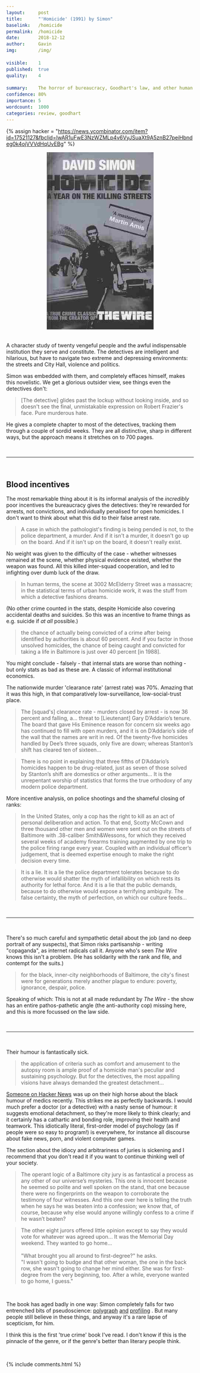 ```yaml
---
layout:     post
title:      "'Homicide' (1991) by Simon"
baselink:   /homicide
permalink:  /homicide
date:       2018-12-12
author:     Gavin   
img:        /img/

visible:    1
published:  true
quality: 	4

summary:    The horror of bureaucracy, Goodhart's law, and other human depravity.
confidence: 80%
importance: 5
wordcount:  1000
categories: review, goodhart
---
```


{%	assign hacker = "https://news.ycombinator.com/item?id=17521127&fbclid=IwAR1uFwE3NzWZMLp4v6VyJSuaXt9A5znB27peiHbndeg0k4ojVVVdHqUvEBg"	%}

<center>
	<img src="/img/simon.jpg" /><br><br>
</center>

A character study of twenty vengeful people and the awful indispensable institution they serve and constitute. The detectives are intelligent and hilarious, but have to navigate two extreme and depressing environments: the streets and City Hall, violence and politics.

Simon was embedded with them, and completely effaces himself, makes this novelistic. We get a glorious outsider view, see things even the detectives don't:

> [The detective] glides past the lockup without looking inside, and so doesn't see the final, unmistakable expression on Robert Frazier's face. Pure murderous hate.

He gives a complete chapter to most of the detectives, tracking them through a couple of sordid weeks. They are all distinctive, sharp in different ways, but the approach means it stretches on to 700 pages.

<br>

<hr>

<br>

## Blood incentives

The most remarkable thing about it is its informal analysis of the _incredibly_ poor incentives the bureaucracy gives the detectives: they're rewarded for arrests, not convictions, and individually penalised for open homicides. I don't want to think about what this did to their false arrest rate.

> A case in which the pathologist's finding is being pended is not, to the police department, a murder. And if it isn't a murder, it doesn't go up on the board. And if it isn't up on the board, it doesn't really exist.

No weight was given to the difficulty of the case - whether witnesses remained at the scene, whether physical evidence existed, whether the weapon was found. All this killed inter-squad cooperation, and led to infighting over dumb luck of the draw.

> In human terms, the scene at 3002 McElderry Street was a massacre; in the statistical terms of urban homicide work, it was the stuff from which a detective fashions dreams.

(No other crime counted in the stats, despite Homicide also covering accidental deaths and suicides. So this was an incentive to frame things as e.g. suicide if _at all_ possible.)

> the chance of actually being convicted of a crime after being identified by authorities is about 60 percent. And if you factor in those unsolved homicides, the chance of being caught and convicted for taking a life in Baltimore is just over 40 percent [in 1988].

You might conclude - falsely - that internal stats are worse than nothing - but only stats as bad as these are. A classic of informal institutional economics.

The nationwide murder 'clearance rate' (arrest rate) was 70%. Amazing that it was this high, in that comparatively low-surveillance, low-social-trust place.

> The [squad's] clearance rate - murders closed by arrest - is now 36 percent and falling, a... threat to [Lieutenant] Gary D’Addario’s tenure. The board that gave His Eminence reason for concern six weeks ago has continued to fill with open murders, and it is on D’Addario’s side of the wall that the names are writ in red. Of the twenty-five homicides handled by Dee’s three squads, only five are down; whereas Stanton’s shift has cleared ten of sixteen...

> There is no point in explaining that three fifths of D’Addario’s homicides happen to be drug-related, just as seven of those solved by Stanton’s shift are domestics or other arguments... It is the unrepentant worship of statistics that forms the true orthodoxy of any modern police department.


More incentive analysis, on police shootings and the shameful closing of ranks:

> In the United States, only a cop has the right to kill as an act of personal deliberation and action. To that end, Scotty McCown and three thousand other men and women were sent out on the streets of Baltimore with .38-caliber Smith&Wessons, for which they received several weeks of academy firearms training augmented by one trip to the police firing range every year. Coupled with an individual officer’s judgement, that is deemed expertise enough to make the right decision every time.

> It is a lie. It is a lie the police department tolerates because to do otherwise would shatter the myth of infallibility on which rests its authority for lethal force. And it is a lie that the public demands, because to do otherwise would expose a terrifying ambiguity. The false certainty, the myth of perfection, on which our culture feeds…

<br>

<hr>

<br>

There's so much careful and sympathetic detail about the job (and no deep portrait of any suspects), that Simon risks partisanship - writing "copaganda", as internet radicals call it. Anyone who's seen _The Wire_ knows this isn't a problem. (He has solidarity with the rank and file, and contempt for the suits.)

> for the black, inner-city neighborhoods of Baltimore, the city's finest were for generations merely another plague to endure: poverty, ignorance, despair, police.

Speaking of which: This is not at all made redundant by _The Wire_ - the show has an entire pathos-pathetic angle (the anti-authority cop) missing here, and this is more focussed on the law side.

<br>

<hr>

<br>

Their humour is fantastically sick.
> the application of criteria such as comfort and amusement to the autopsy room is ample proof of a homicide man's peculiar and sustaining psychology. But for the detectives, the most appalling visions have always demanded the greatest detachment...

<a href="{{hacker}}">Someone on Hacker News</a> was up on their high horse about the black humour of medics recently. This strikes me as perfectly backwards. I would much prefer a doctor (or a detective) with a nasty sense of humour: it suggests emotional detachment, so they're more likely to think clearly; and it certainly has a cathartic and bonding role, improving their health and teamwork. This idiotically literal, first-order model of psychology (as if people were so easy to program!) is everywhere, for instance all discourse about fake news, porn, and violent computer games.

The section about the idiocy and arbitrariness of juries is sickening and I recommend that you don't read it if you want to continue thinking well of your society.

> The operant logic of a Baltimore city jury is as fantastical a process as any other of our universe’s mysteries. This one is innocent because he seemed so polite and well spoken on the stand, that one because there were no fingerprints on the weapon to corroborate the testimony of four witnesses. And this one over here is telling the truth when he says he was beaten into a confession; we know that, of course, because why else would anyone willingly confess to a crime if he wasn’t beaten?


> The other eight jurors offered little opinion except to say they would vote for whatever was agreed upon... It was the Memorial Day weekend. They wanted to go home...<br><br>
"What brought you all around to first-degree?" he asks.<br>
"I wasn't going to budge and that other woman, the one in the back row, she wasn't going to change her mind either. She was for first-degree from the very beginning, too. After a while, everyone wanted to go home, I guess."

<br>
 
The book has aged badly in one way: Simon completely falls for two entrenched bits of pseudoscience: <a href="https://www.csicop.org/si/show/the_lie_detector_test_revisited_a_great_example_of_junk_science">polygraph</a> <a href="https://en.wikipedia.org/wiki/Polygraph#Effectiveness">and</a> <a href="https://www.vox.com/future-perfect/2018/11/12/18044688/criminal-profilers-mindhunter-hannibal-criminal-minds">profiling</a>
. But many people still believe in these things, and anyway it's a rare lapse of scepticism, for him.

I think this is the first 'true crime' book I've read. I don't know if this is the pinnacle of the genre, or if the genre's better than literary people think. 

<br>

{%	include comments.html	%}

<br><br>